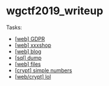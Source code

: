 # wgctf2019_writeup

Tasks:
- [[web] GDPR](./gdpr/README.md)
- [[web] xxxshop](./xxxshop/README.md)
- [[web] blog](./blog/README.md)
- [[sql] dump](./dump/README.md)
- [[web] files](./files/README.md)
- [[crypt] simple numbers](./fsimple_numbers/README.md)
- [[web/crypt] lol](./lol/README.md)